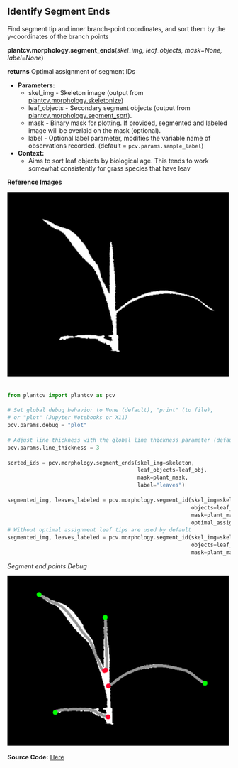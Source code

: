 ## Identify Segment Ends

Find segment tip and inner branch-point coordinates, and sort them by the y-coordinates of the branch points

**plantcv.morphology.segment_ends**(*skel_img, leaf_objects, mask=None, label=None*)

**returns** Optimal assignment of segment IDs

- **Parameters:**
    - skel_img - Skeleton image (output from [plantcv.morphology.skeletonize](skeletonize.md))
    - leaf_objects - Secondary segment objects (output from [plantcv.morphology.segment_sort](segment_sort.md)).
    - mask - Binary mask for plotting. If provided, segmented and labeled image will be overlaid on the mask (optional).
    - label - Optional label parameter, modifies the variable name of observations recorded. (default = `pcv.params.sample_label`)
- **Context:**
    - Aims to sort leaf objects by biological age. This tends to work somewhat consistently for grass species that have leav

**Reference Images**

![Screenshot](img/documentation_images/segment_ends/setaria_mask.png)

```python

from plantcv import plantcv as pcv

# Set global debug behavior to None (default), "print" (to file), 
# or "plot" (Jupyter Notebooks or X11)
pcv.params.debug = "plot"

# Adjust line thickness with the global line thickness parameter (default = 5)
pcv.params.line_thickness = 3 

sorted_ids = pcv.morphology.segment_ends(skel_img=skeleton,
                                         leaf_objects=leaf_obj,
                                         mask=plant_mask,
                                         label="leaves")

segmented_img, leaves_labeled = pcv.morphology.segment_id(skel_img=skeleton, 
                                                          objects=leaf_obj,
                                                          mask=plant_mask,
                                                          optimal_assignment=sorted_ids)
# Without optimal assignment leaf tips are used by default
segmented_img, leaves_labeled = pcv.morphology.segment_id(skel_img=skeleton, 
                                                          objects=leaf_obj,
                                                          mask=plant_mask)

```

*Segment end points Debug*

![Screenshot](img/documentation_images/segment_ends/segment_end_pts.png)

**Source Code:** [Here](https://github.com/danforthcenter/plantcv/blob/main/plantcv/plantcv/morphology/segment_ends.py)
